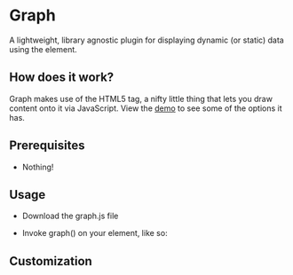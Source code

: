 Graph
=========================

A lightweight, library agnostic plugin for displaying dynamic (or static) data using the <canvas> element.

How does it work?
-----------------

Graph makes use of the HTML5 <canvas> tag, a nifty little thing that lets you draw content onto it via JavaScript. View the <a href="http://chrisvalleskey.com/graph/">demo</a> to see some of the options it has.


Prerequisites
-------------

* Nothing!


Usage
-----

* Download the graph.js file
* Invoke graph() on your <canvas> element, like so:

	<script type="text/javascript" src="js/cv_graph.js"></script>
	<script type="text/javascript">
	window.onload = function() {
		g_graph = new Graph(
		{
			'id': "firstgraph",
			'strokeStyle': "#819C58",
			'fillStyle': "rgba(64,128,0,0.25)",
			'call': function(){return ( Math.floor(Math.random()*50 + 25));}
		});
	}
	</script>


Customization
-------------
